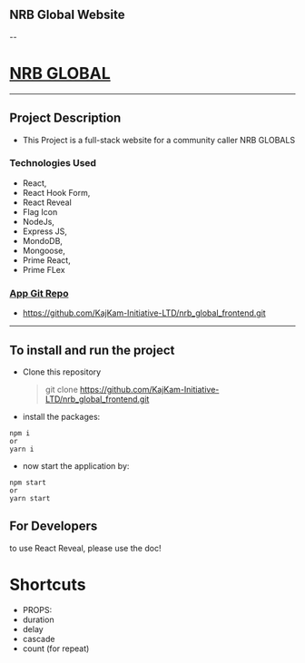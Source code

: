 ## NRB Global Website

--

# [NRB GLOBAL](https://kajkaminitiative.com/)

---

## Project Description

- This Project is a full-stack website for a community caller NRB GLOBALS

### Technologies Used

- React,
- React Hook Form,
- React Reveal
- Flag Icon
- NodeJs,
- Express JS,
- MondoDB,
- Mongoose,
- Prime React,
- Prime FLex

### [ App Git Repo](https://github.com/KajKam-Initiative-LTD/nrb_global_frontend.git)

- https://github.com/KajKam-Initiative-LTD/nrb_global_frontend.git

---

## To install and run the project

- Clone this repository
  > git clone https://github.com/KajKam-Initiative-LTD/nrb_global_frontend.git
- install the packages:

```
npm i
or
yarn i
```

- now start the application by:

```
npm start
or
yarn start
```

## For Developers

to use React Reveal, please use the doc!

# Shortcuts

- PROPS:
- duration
- delay
- cascade
- count (for repeat)
